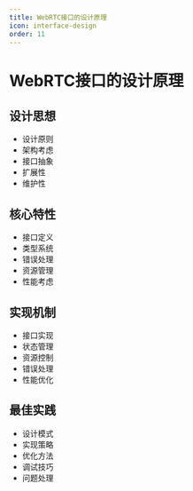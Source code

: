 ```yaml
---
title: WebRTC接口的设计原理
icon: interface-design
order: 11
---
```


# WebRTC接口的设计原理

## 设计思想
- 设计原则
- 架构考虑
- 接口抽象
- 扩展性
- 维护性

## 核心特性
- 接口定义
- 类型系统
- 错误处理
- 资源管理
- 性能考虑

## 实现机制
- 接口实现
- 状态管理
- 资源控制
- 错误处理
- 性能优化

## 最佳实践
- 设计模式
- 实现策略
- 优化方法
- 调试技巧
- 问题处理
